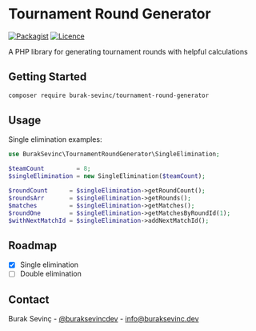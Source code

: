 
# Tournament Round Generator


[![Packagist](https://img.shields.io/packagist/v/burak-sevinc/tournament-round-generator)](https://packagist.org/packages/burak-sevinc/tournament-round-generator)
[![Licence](https://img.shields.io/packagist/l/burak-sevinc/tournament-round-generator)](https://packagist.org/packages/burak-sevinc/tournament-round-generator)

A PHP library for generating tournament rounds with helpful calculations

## Getting Started


  ```sh
  composer require burak-sevinc/tournament-round-generator
  ```


## Usage

Single elimination examples:

```php
use BurakSevinc\TournamentRoundGenerator\SingleElimination;
```
```php
$teamCount         = 8;
$singleElimination = new SingleElimination($teamCount);

$roundCount      = $singleElimination->getRoundCount();
$roundsArr       = $singleElimination->getRounds();
$matches         = $singleElimination->getMatches();
$roundOne        = $singleElimination->getMatchesByRoundId(1);
$withNextMatchId = $singleElimination->addNextMatchId();
```


## Roadmap

- [x]   Single elimination
- [ ]   Double elimination

## Contact

Burak Sevinç - [@buraksevincdev](https://twitter.com/buraksevincdev) - info@buraksevinc.dev
